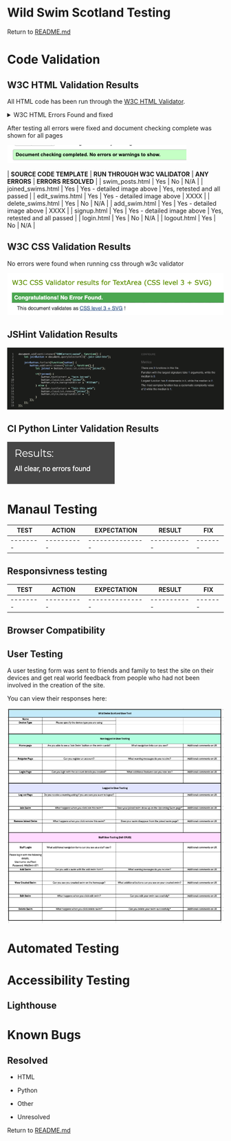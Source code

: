 # Wild Swim Scotland Testing

Return to [README.md](README.md)

# Code Validation 

## W3C HTML Validation Results

All HTML code has been run through the [W3C HTML Validator](https://validator.w3.org/).

<details>
<summary> W3C HTML Errors Found and fixed</summary>

joined_swims.html
![joined_swmis errors](documentation/testing-images/join-swim-errors.png "")

add_swim.html
![add_swim errors](documentation/testing-images/add-swim-errors.png "")

signup.html
![register errors](documentation/testing-images/register-errors.png "")

</details>

After testing all errors were fixed and document checking complete was shown for all pages

![document checking complete](documentation/testing-images/document-ok.png "")

| **SOURCE CODE TEMPLATE** | **RUN THROUGH W3C VALIDATOR** | **ANY ERRORS** | **ERRORS RESOLVED** |
| swim_posts.html | Yes | No | N/A |
| joined_swims.html | Yes | Yes - detailed image above | Yes, retested and all passed |
| edit_swims.html | Yes | Yes - detailed image above | XXXX |
| delete_swims.html | Yes | No | N/A |
| add_swim.html | Yes | Yes - detailed image above | XXXX |
| signup.html | Yes | Yes - detailed image above | Yes, retested and all passed |
| login.html | Yes | No | N/A |
| logout.html | Yes | No | N/A |

## W3C CSS Validation Results

No errors were found when running css through w3c validator

![css w3c](documentation/testing-images/css-errors.png "")

## JSHint Validation Results

![js hint](documentation/testing-images/js-hint.png "")

## CI Python Linter Validation Results

![CI Python Linter](documentation/testing-images/linter-no-errors.png "")

# Manaul Testing

| **TEST** | **ACTION** | **EXPECTATION** | **RESULT** | **FIX** |
| -------- | ---------- | --------------- | -----------| ------- |
| -------- | ---------- | --------------- | -----------| ------- |


## Responsivness testing

| **TEST** | **ACTION** | **EXPECTATION** | **RESULT** | **FIX** |
| -------- | ---------- | --------------- | -----------| ------- |
| -------- | ---------- | --------------- | -----------| ------- |

## Browser Compatibility

## User Testing

A user testing form was sent to friends and family to test the site on their devices and get real world feedback from people who had not been involved in the creation of the site.

You can view their responses here:

![user testing image](documentation/testing-images/user-testing-form.png "user testing form screenshot")

# Automated Testing

# Accessibility Testing

## Lighthouse

# Known Bugs

## Resolved

- HTML

- Python

- Other

- Unresolved 

Return to [README.md](README.md)




